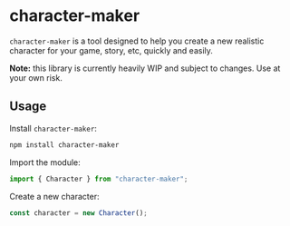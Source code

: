 # character-maker

`character-maker` is a tool designed to help you create a new realistic character for your game, story, etc, quickly and easily.

**Note:** this library is currently heavily WIP and subject to changes. Use at your own risk.

## Usage

Install `character-maker`:

```sh
npm install character-maker
```

Import the module:

```js
import { Character } from "character-maker";
```

Create a new character:

```js
const character = new Character();
```
